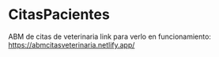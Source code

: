 # CitasPacientes

ABM de citas de veterinaria
link para verlo en funcionamiento:
https://abmcitasveterinaria.netlify.app/
